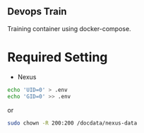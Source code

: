 Devops Train
---

Training container using docker-compose.

# Required Setting
 * Nexus
```bash
echo 'UID=0' > .env
echo 'GID=0' >> .env
```
or

```bash
sudo chown -R 200:200 /docdata/nexus-data
```
